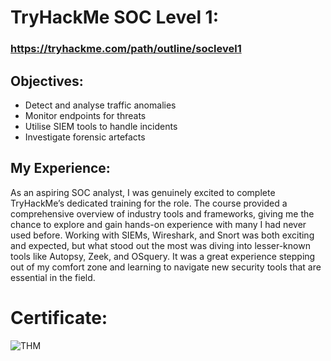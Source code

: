 # TryHackMe SOC Level 1:     

### https://tryhackme.com/path/outline/soclevel1

## Objectives: 
- Detect and analyse traffic anomalies
- Monitor endpoints for threats
- Utilise SIEM tools to handle incidents
- Investigate forensic artefacts


## My Experience:

As an aspiring SOC analyst, I was genuinely excited to complete TryHackMe’s dedicated training for the role. The course provided a comprehensive overview of industry tools and frameworks, giving me the chance to explore and gain hands-on experience with many I had never used before. Working with SIEMs, Wireshark, and Snort was both exciting and expected, but what stood out the most was diving into lesser-known tools like Autopsy, Zeek, and OSquery. It was a great experience stepping out of my comfort zone and learning to navigate new security tools that are essential in the field.





# Certificate:
![THM](https://tryhackme.com/certificate/THM-4OYQNHJC2S)
